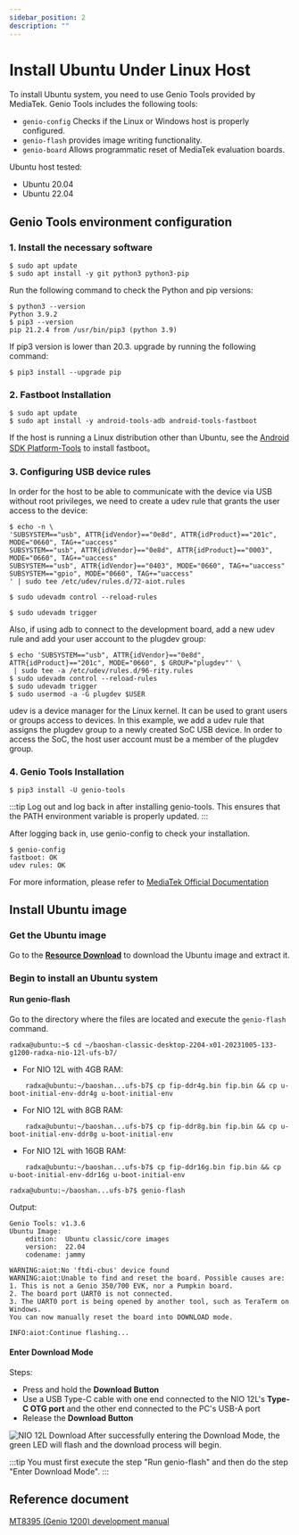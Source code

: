 ```yaml
---
sidebar_position: 2
description: ""
---
```


# Install Ubuntu Under Linux Host

To install Ubuntu system, you need to use Genio Tools provided by MediaTek. Genio Tools includes the following tools:

- `genio-config` Checks if the Linux or Windows host is properly configured.
- `genio-flash` provides image writing functionality.
- `genio-board` Allows programmatic reset of MediaTek evaluation boards.

Ubuntu host tested:

- Ubuntu 20.04
- Ubuntu 22.04

## Genio Tools environment configuration

### 1. Install the necessary software

```
$ sudo apt update
$ sudo apt install -y git python3 python3-pip
```

Run the following command to check the Python and pip versions:

```
$ python3 --version
Python 3.9.2
$ pip3 --version
pip 21.2.4 from /usr/bin/pip3 (python 3.9)
```

If pip3 version is lower than 20.3. upgrade by running the following command:

```
$ pip3 install --upgrade pip
```

### 2. Fastboot Installation

```
$ sudo apt update
$ sudo apt install -y android-tools-adb android-tools-fastboot
```

If the host is running a Linux distribution other than Ubuntu, see the [Android SDK Platform-Tools](https://developer.android.com/studio/releases/platform-tools) to install fastboot。

### 3. Configuring USB device rules

In order for the host to be able to communicate with the device via USB without root privileges, we need to create a udev rule that grants the user access to the device:

```
$ echo -n \
'SUBSYSTEM=="usb", ATTR{idVendor}=="0e8d", ATTR{idProduct}=="201c", MODE="0660", TAG+="uaccess"
SUBSYSTEM=="usb", ATTR{idVendor}=="0e8d", ATTR{idProduct}=="0003", MODE="0660", TAG+="uaccess"
SUBSYSTEM=="usb", ATTR{idVendor}=="0403", MODE="0660", TAG+="uaccess"
SUBSYSTEM=="gpio", MODE="0660", TAG+="uaccess"
' | sudo tee /etc/udev/rules.d/72-aiot.rules

$ sudo udevadm control --reload-rules

$ sudo udevadm trigger
```

Also, if using adb to connect to the development board, add a new udev rule and add your user account to the plugdev group:

```
$ echo 'SUBSYSTEM=="usb", ATTR{idVendor}=="0e8d", ATTR{idProduct}=="201c", MODE="0660", $ GROUP="plugdev"' \
 | sudo tee -a /etc/udev/rules.d/96-rity.rules
$ sudo udevadm control --reload-rules
$ sudo udevadm trigger
$ sudo usermod -a -G plugdev $USER
```

udev is a device manager for the Linux kernel. It can be used to grant users or groups access to devices. In this example, we add a udev rule that assigns the plugdev group to a newly created SoC USB device. In order to access the SoC, the host user account must be a member of the plugdev group.

### 4. Genio Tools Installation

```
$ pip3 install -U genio-tools
```

:::tip
Log out and log back in after installing genio-tools. This ensures that the PATH environment variable is properly updated.
:::

After logging back in, use genio-config to check your installation.

```
$ genio-config
fastboot: OK
udev rules: OK
```

For more information, please refer to [MediaTek Official Documentation](https://mediatek.gitlab.io/aiot/doc/aiot-dev-guide/master/sw/yocto/get-started/env-setup/flash-env-linux.html)

## Install Ubuntu image

### Get the Ubuntu image

Go to the [**Resource Download**](../download) to download the Ubuntu image and extract it.

### Begin to install an Ubuntu system

#### Run genio-flash

Go to the directory where the files are located and execute the `genio-flash` command.

```
radxa@ubuntu:~$ cd ~/baoshan-classic-desktop-2204-x01-20231005-133-g1200-radxa-nio-12l-ufs-b7/
```

- For NIO 12L with 4GB RAM:

```
    radxa@ubuntu:~/baoshan...ufs-b7$ cp fip-ddr4g.bin fip.bin && cp u-boot-initial-env-ddr4g u-boot-initial-env
```

- For NIO 12L with 8GB RAM:

```
    radxa@ubuntu:~/baoshan...ufs-b7$ cp fip-ddr8g.bin fip.bin && cp u-boot-initial-env-ddr8g u-boot-initial-env
```

- For NIO 12L with 16GB RAM:

```
    radxa@ubuntu:~/baoshan...ufs-b7$ cp fip-ddr16g.bin fip.bin && cp u-boot-initial-env-ddr16g u-boot-initial-env
```

```
radxa@ubuntu:~/baoshan...ufs-b7$ genio-flash
```

Output:

```
Genio Tools: v1.3.6
Ubuntu Image:
	edition:  Ubuntu classic/core images
	version:  22.04
	codename: jammy

WARNING:aiot:No 'ftdi-cbus' device found
WARNING:aiot:Unable to find and reset the board. Possible causes are:
1. This is not a Genio 350/700 EVK, nor a Pumpkin board.
2. The board port UART0 is not connected.
3. The UART0 port is being opened by another tool, such as TeraTerm on Windows.
You can now manually reset the board into DOWNLOAD mode.

INFO:aiot:Continue flashing...
```

#### Enter Download Mode

Steps:

- Press and hold the **Download Button**
- Use a USB Type-C cable with one end connected to the NIO 12L's **Type-C OTG port** and the other end connected to the PC's USB-A port
- Release the **Download Button**

![NIO 12L Download](/img/nio/nio12l/n12l_download.webp)
After successfully entering the Download Mode, the green LED will flash and the download process will begin.

:::tip
You must first execute the step "Run genio-flash" and then do the step "Enter Download Mode".
:::

## Reference document

[MT8395 (Genio 1200) development manual](https://mediatek.gitlab.io/aiot/doc/aiot-dev-guide/master/hw/mt8395-soc.html)
